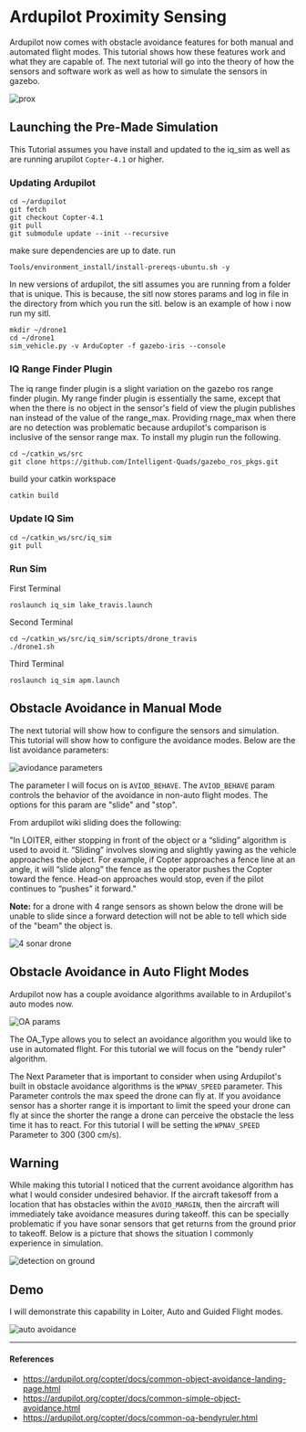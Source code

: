 # Ardupilot Proximity Sensing

Ardupilot now comes with obstacle avoidance features for both manual and automated flight modes. This tutorial shows how these features work and what they are capable of. The next tutorial will go into the theory of how the sensors and software work as well as how to simulate the sensors in gazebo. 

![prox](imgs/avoid_qgc.png)

## Launching the Pre-Made Simulation

This Tutorial assumes you have install and updated to the iq_sim as well as are running arupilot `Copter-4.1` or higher. 

### Updating Ardupilot 

```
cd ~/ardupilot 
git fetch
git checkout Copter-4.1
git pull
git submodule update --init --recursive
```
make sure dependencies are up to date. run
```
Tools/environment_install/install-prereqs-ubuntu.sh -y
```

In new versions of ardupilot, the sitl assumes you are running from a folder that is unique. This is because, the sitl now stores params and log in file in the directory from which you run the sitl. below is an example of how i now run my sitl.
```
mkdir ~/drone1
cd ~/drone1
sim_vehicle.py -v ArduCopter -f gazebo-iris --console
```

### IQ Range Finder Plugin

The iq range finder plugin is a slight variation on the gazebo ros range finder plugin. My range finder plugin is essentially the same, except that when the there is no object in the sensor's field of view the plugin publishes nan instead of the value of the range_max. Providing rnage_max when there are no detection was problematic because ardupilot's comparison is inclusive of the sensor range max.  To install my plugin run the following.

```
cd ~/catkin_ws/src
git clone https://github.com/Intelligent-Quads/gazebo_ros_pkgs.git
```
build your catkin workspace
```
catkin build
```

### Update IQ Sim

```
cd ~/catkin_ws/src/iq_sim
git pull
```


### Run Sim 

First Terminal 
```
roslaunch iq_sim lake_travis.launch 
```

Second Terminal 
```
cd ~/catkin_ws/src/iq_sim/scripts/drone_travis
./drone1.sh
```

Third Terminal
```
roslaunch iq_sim apm.launch 
``` 

## Obstacle Avoidance in Manual Mode 

The next tutorial will show how to configure the sensors and simulation. This tutorial will show how to configure the avoidance modes. Below are the list avoidance parameters: 

![aviodance parameters](imgs/avoid_params.png)


The parameter I will focus on is `AVIOD_BEHAVE`. The `AVIOD_BEHAVE` param controls the behavior of the avoidance in  non-auto flight modes. The options for this param are "slide" and "stop".

From ardupilot wiki sliding does the following: 

"In LOITER, either stopping in front of the object or a “sliding” algorithm is used to avoid it. “Sliding” involves slowing and slightly yawing as the vehicle approaches the object. For example, if Copter approaches a fence line at an angle, it will “slide along” the fence as the operator pushes the Copter toward the fence. Head-on approaches would stop, even if the pilot continues to “pushes” it forward."

**Note:** for a drone with 4 range sensors as shown below the drone will be unable to slide since a forward detection will not be able to tell which side of the "beam" the object is.

![4 sonar drone](imgs/4_sonar_quad.png)


## Obstacle Avoidance in Auto Flight Modes

Ardupilot now has a couple avoidance algorithms available to in Ardupilot's auto modes now. 

![OA params](imgs/OA_params.png)

The OA_Type allows you to select an avoidance algorithm you would like to use in automated flight. For this tutorial we will focus on the "bendy ruler" algorithm. 


The Next Parameter that is important to consider when using Ardupilot's built in obstacle avoidance algorithms is the `WPNAV_SPEED` parameter. This Parameter controls the max speed the drone can fly at. If you avoidance sensor has a shorter range it is important to limit the speed your drone can fly at since the shorter the range a drone can perceive the obstacle the less time it has to react. For this tutorial I will be setting the `WPNAV_SPEED` Parameter to 300 (300 cm/s).


## Warning

While making this tutorial I noticed that the current avoidance algorithm has what I would consider undesired behavior. If the aircraft takesoff from a location that has obstacles within the `AVOID_MARGIN`,  then the aircraft will immediately take avoidance measures during takeoff. this can be specially problematic if you have sonar sensors that get returns from the ground prior to takeoff. Below is a picture that shows the situation I commonly experience in simulation.

![detection on ground](imgs/obstacles_on_takeoff.png)

## Demo 

I will demonstrate this capability in Loiter, Auto and Guided Flight modes. 

![auto avoidance](imgs/AUTO_Avoidance.png)


---
#### References 

- https://ardupilot.org/copter/docs/common-object-avoidance-landing-page.html
- https://ardupilot.org/copter/docs/common-simple-object-avoidance.html
- https://ardupilot.org/copter/docs/common-oa-bendyruler.html